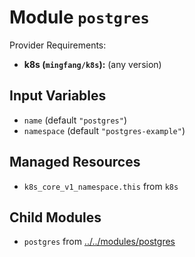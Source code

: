 
# Module `postgres`

Provider Requirements:
* **k8s (`mingfang/k8s`):** (any version)

## Input Variables
* `name` (default `"postgres"`)
* `namespace` (default `"postgres-example"`)

## Managed Resources
* `k8s_core_v1_namespace.this` from `k8s`

## Child Modules
* `postgres` from [../../modules/postgres](../../modules/postgres)

